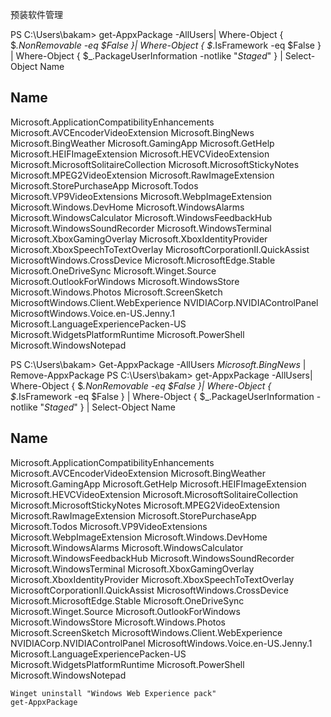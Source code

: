 



















预装软件管理

PS C:\Users\bakam> get-AppxPackage  -AllUsers| Where-Object { $_.NonRemovable -eq $False }| Where-Object { $_.IsFramework -eq $False } | Where-Object { $_.PackageUserInformation -notlike "*Staged*" } | Select-Object Name

Name
----
Microsoft.ApplicationCompatibilityEnhancements
Microsoft.AVCEncoderVideoExtension
Microsoft.BingNews
Microsoft.BingWeather
Microsoft.GamingApp
Microsoft.GetHelp
Microsoft.HEIFImageExtension
Microsoft.HEVCVideoExtension
Microsoft.MicrosoftSolitaireCollection
Microsoft.MicrosoftStickyNotes
Microsoft.MPEG2VideoExtension
Microsoft.RawImageExtension
Microsoft.StorePurchaseApp
Microsoft.Todos
Microsoft.VP9VideoExtensions
Microsoft.WebpImageExtension
Microsoft.Windows.DevHome
Microsoft.WindowsAlarms
Microsoft.WindowsCalculator
Microsoft.WindowsFeedbackHub
Microsoft.WindowsSoundRecorder
Microsoft.WindowsTerminal
Microsoft.XboxGamingOverlay
Microsoft.XboxIdentityProvider
Microsoft.XboxSpeechToTextOverlay
MicrosoftCorporationII.QuickAssist
MicrosoftWindows.CrossDevice
Microsoft.MicrosoftEdge.Stable
Microsoft.OneDriveSync
Microsoft.Winget.Source
Microsoft.OutlookForWindows
Microsoft.WindowsStore
Microsoft.Windows.Photos
Microsoft.ScreenSketch
MicrosoftWindows.Client.WebExperience
NVIDIACorp.NVIDIAControlPanel
MicrosoftWindows.Voice.en-US.Jenny.1
Microsoft.LanguageExperiencePacken-US
Microsoft.WidgetsPlatformRuntime
Microsoft.PowerShell
Microsoft.WindowsNotepad

PS C:\Users\bakam> Get-AppxPackage -AllUsers *Microsoft.BingNews* | Remove-AppxPackage
PS C:\Users\bakam> get-AppxPackage  -AllUsers| Where-Object { $_.NonRemovable -eq $False }| Where-Object { $_.IsFramework -eq $False } | Where-Object { $_.PackageUserInformation -notlike "*Staged*" } | Select-Object Name

Name
----
Microsoft.ApplicationCompatibilityEnhancements
Microsoft.AVCEncoderVideoExtension
Microsoft.BingWeather
Microsoft.GamingApp
Microsoft.GetHelp
Microsoft.HEIFImageExtension
Microsoft.HEVCVideoExtension
Microsoft.MicrosoftSolitaireCollection
Microsoft.MicrosoftStickyNotes
Microsoft.MPEG2VideoExtension
Microsoft.RawImageExtension
Microsoft.StorePurchaseApp
Microsoft.Todos
Microsoft.VP9VideoExtensions
Microsoft.WebpImageExtension
Microsoft.Windows.DevHome
Microsoft.WindowsAlarms
Microsoft.WindowsCalculator
Microsoft.WindowsFeedbackHub
Microsoft.WindowsSoundRecorder
Microsoft.WindowsTerminal
Microsoft.XboxGamingOverlay
Microsoft.XboxIdentityProvider
Microsoft.XboxSpeechToTextOverlay
MicrosoftCorporationII.QuickAssist
MicrosoftWindows.CrossDevice
Microsoft.MicrosoftEdge.Stable
Microsoft.OneDriveSync
Microsoft.Winget.Source
Microsoft.OutlookForWindows
Microsoft.WindowsStore
Microsoft.Windows.Photos
Microsoft.ScreenSketch
MicrosoftWindows.Client.WebExperience
NVIDIACorp.NVIDIAControlPanel
MicrosoftWindows.Voice.en-US.Jenny.1
Microsoft.LanguageExperiencePacken-US
Microsoft.WidgetsPlatformRuntime
Microsoft.PowerShell
Microsoft.WindowsNotepad

```
Winget uninstall "Windows Web Experience pack"
get-AppxPackage
```

